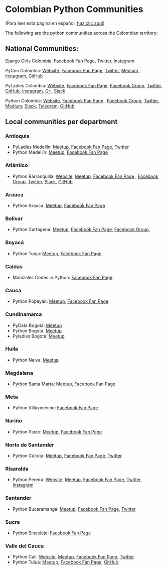 # Colombian Python Communities

(Para leer esta página en español, [haz clic aquí](https://github.com/ColombiaPython/communities/blob/master/README.md))

The following are the python communities across the Colombian territory:

## National Communities:

Django Girls Colombia: [Facebook Fan Page](https://www.facebook.com/djangogirlscolombia), [Twitter](https://twitter.com/djangogirlsco), [Instagram](https://www.instagram.com/DjangoGirlsCo/)

PyCon Colombia: [Website](https://www.pycon.co), [Facebook Fan Page](https://www.facebook.com/pyconcolombia), [Twitter](https://twitter.com/pyconcolombia), [Medium](https://medium.com/@pyconcolombia) , [Instagram](https://instagram.com/pyconcolombia/), [GitHub](https://github.com/pyconcolombia)

PyLadies Colombia: [Website](http://pyladies.co/), [Facebook Fan Page](https://www.facebook.com/pyladiesco/), [Facebook Group](https://www.facebook.com/groups/374129263076607/), [Twitter](https://twitter.com/pyladies_co), [GitHub](https://github.com/pyladies-colombia), [Instagram](https://www.instagram.com/pyladies_co/), [G+](http://bit.ly/pyladiescog), [Slack](http://bit.ly/slackpyladiesco)

Python Colombia: [Website](https://www.python.org.co), [Facebook Fan Page](https://www.facebook.com/ColombiaPython/) , [Facebook Group](https://www.facebook.com/groups/pythonco/), [Twitter](https://twitter.com/colombiapython), [Medium](https://medium.com/@pythoncolombia), [Slack](https://python-colombia.slack.com), [Telegram](https://t.me/pythoncolombia), [GitHub](https://github.com/ColombiaPython)

## Local communities per department

### Antioquia

* PyLadies Medellín: [Meetup](https://www.meetup.com/Python-Ladies-Medellin/), [Facebook Fan Page](https://www.facebook.com/pyladiesmedellin/), [Twitter](https://twitter.com/pyladiesmed)
* Python Medellín: [Meetup](https://www.meetup.com/Medellin-Python-y-Django-Meetup/), [Facebook Fan Page](https://www.facebook.com/pythonmedellin/)

### Atlántico

* Python Barranquilla: [Website](http://pybaq.co/), [Meetup](https://www.meetup.com/pythonbaq/), [Facebook Fan Page](https://www.facebook.com/pybaq/) , [Facebook Group](https://www.facebook.com/groups/813920708682845), [Twitter](https://twitter.com/pybaq), [Slack](https://pybaq.slack.com), [GitHub](https://github.com/PyBAQ)

### Arauca

* Python Arauca: [Meetup](https://www.meetup.com/PythonArauca/), [Facebook Fan Page](https://www.facebook.com/pythonarauca/)

### Bolívar

* Python Cartagena: [Meetup](https://www.meetup.com/Python-Django-CTG/), [Facebook Fan Page](https://www.facebook.com/Python-CTG-122260291668601/), [Facebook Group](https://www.facebook.com/groups/pydjctg),

### Boyacá

* Python Tunja: [Meetup](https://www.meetup.com/PythonTunja/), [Facebook Fan Page](https://www.facebook.com/PythonTunja/)

### Caldas

* Manizales Codes in Python: [Facebook Fan Page](https://www.facebook.com/manizalescodesinpython/)

### Cauca

* Python Popayán: [Meetup](https://www.meetup.com/comunidad-python-popayan/), [Facebook Fan Page](https://www.facebook.com/pythonistapopayan/)

### Cundinamarca

* PyData Bogotá: [Meetup](https://www.meetup.com/PyData-Bogota/)
* Python Bogotá: [Meetup](https://www.meetup.com/es/pythonbogota/)
* Pyladies Bogotá: [Meetup](https://www.meetup.com/Pyladies-Co-Bogota/)

### Huila

* Python Neiva: [Meetup](https://www.meetup.com/es/PythonNeiva/)

### Magdalena

* Python Santa Marta: [Meetup](https://www.meetup.com/python-santamarta/), [Facebook Fan Page](https://www.facebook.com/pythonsantamarta/)

### Meta

* Python Villavicencio: [Facebook Fan Page](https://www.facebook.com/pythonvi/)

### Nariño

* Python Pasto: [Meetup](https://www.meetup.com/Pasto-Python/), [Facebook Fan Page](https://www.facebook.com/PythonPasto/)

### Norte de Santander

* Python Cúcuta: [Meetup](https://www.meetup.com/Python-Cucuta/), [Facebook Fan Page](https://www.facebook.com/PythonCucuta/), [Twitter](https://twitter.com/PythonCucuta)

### Risaralda

* Python Pereira: [Website](http://PyPereira.co), [Meetup](https://www.meetup.com/es/pythonpereira/), [Facebook Fan Page](https://www.facebook.com/pythonpereira), [Twitter](https://twitter.com/pythonpereira), [Instagram](https://instagram.com/pythonpereira)

### Santander

* Python Bucaramanga: [Meetup](https://www.meetup.com/PythonBucaramanga/), [Facebook Fan Page](https://www.facebook.com/PythonBucaramanga/), [Twitter](https://www.twitter.com/PyBuc/)

### Sucre

* Python Sincelejo: [Facebook Fan Page](https://www.facebook.com/PythonSincelejo/)

### Valle del Cauca

* Python Cali: [Website](https://www.pythoncali.com), [Meetup](https://www.meetup.com/Python-Cali/), [Facebook Fan Page](https://www.facebook.com/pythoncali/),  [Twitter](https://twitter.com/pythoncali)
* Python Tuluá: [Meetup](https://www.meetup.com/Python-Tulua/), [Facebook Fan Page](https://www.facebook.com/pythontulua/), [GitHub](https://github.com/PythonTulua)
